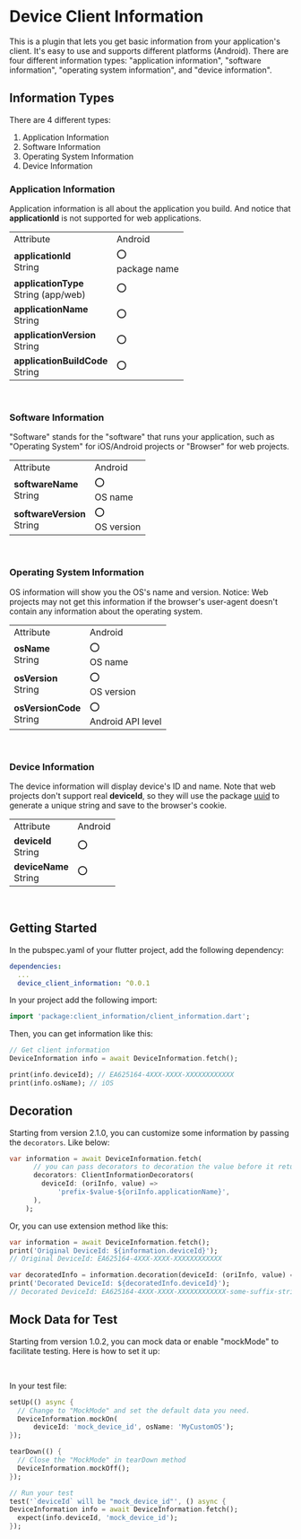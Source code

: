 # Device Client Information

This is a plugin that lets you get basic information from your application's client. It's easy to use and supports different platforms (Android). There are four different information types: "application information", "software information", "operating system information", and "device information".

## Information Types

There are 4 different types:

1. Application Information
2. Software Information
3. Operating System Information
4. Device Information

### Application Information

Application information is all about the application you build. And notice that **applicationId** is not supported for web applications.

<table>
  <tr>
    <td>Attribute</td>
    <td>Android</td>
  </tr>
  <tr>
    <td><b>applicationId</b><br>String</td>
    <td>⭕<br>package name</td>
  </tr>
  <tr>
    <td><b>applicationType</b><br>String (app/web)</td>
    <td>⭕</td>
  </tr>
  <tr>
    <td><b>applicationName</b><br>String</td>
    <td>⭕</td>
  </tr>
  <tr>
    <td><b>applicationVersion</b><br>String</td>
    <td>⭕</td>
  </tr>
  <tr>
    <td><b>applicationBuildCode</b><br>String</td>
    <td>⭕</td>
  </tr>
</table><br>

### Software Information

"Software" stands for the "software" that runs your application, such as "Operating System" for iOS/Android projects or "Browser" for web projects.

<table>
  <tr>
    <td>Attribute</td>
    <td>Android</td>
  </tr>
  <tr>
    <td><b>softwareName</b><br>String</td>
    <td>⭕<br>OS name</td>
  </tr>
  <tr>
    <td><b>softwareVersion</b><br>String</td>
    <td>⭕<br>OS version</td>
  </tr>
</table><br>

### Operating System Information

OS information will show you the OS's name and version. Notice: Web projects may not get this information if the browser's user-agent doesn't contain any information about the operating system.

<table>
  <tr>
    <td>Attribute</td>
    <td>Android</td>
  </tr>
  <tr>
    <td><b>osName</b><br>String</td>
    <td>⭕<br>OS name</td>
  </tr>
  <tr>
    <td><b>osVersion</b><br>String</td>
    <td>⭕<br>OS version</td>
  </tr>
  <tr>
    <td><b>osVersionCode</b><br>String</td>
    <td>⭕<br>Android API level</td>
  </tr>
</table><br>

### Device Information

The device information will display device's ID and name. Note that web projects don't support real **deviceId**, so they will use the package [uuid](https://pub.dev/packages/uuid) to generate a unique string and save to the browser's cookie.

<table>
  <tr>
    <td>Attribute</td>
    <td>Android</td>
  </tr>
  <tr>
    <td><b>deviceId</b><br>String</td>
    <td>⭕</td>
  </tr>
  <tr>
    <td><b>deviceName</b><br>String</td>
    <td>⭕</td>
  </tr>
</table><br>

## Getting Started

In the pubspec.yaml of your flutter project, add the following dependency:

```yaml
dependencies:
  ...
  device_client_information: ^0.0.1
```

In your project add the following import:

```dart
import 'package:client_information/client_information.dart';
```

Then, you can get information like this:

```dart
// Get client information
DeviceInformation info = await DeviceInformation.fetch();

print(info.deviceId); // EA625164-4XXX-XXXX-XXXXXXXXXXXX
print(info.osName); // iOS
```

## Decoration

Starting from version 2.1.0, you can customize some information by passing the `decorators`. Like below:

```dart
var information = await DeviceInformation.fetch(
      // you can pass decorators to decoration the value before it return.
      decorators: ClientInformationDecorators(
        deviceId: (oriInfo, value) =>
            'prefix-$value-${oriInfo.applicationName}',
      ),
    );
```

Or, you can use extension method like this:

```dart
var information = await DeviceInformation.fetch();
print('Original DeviceId: ${information.deviceId}');
// Original DeviceId: EA625164-4XXX-XXXX-XXXXXXXXXXXX

var decoratedInfo = information.decoration(deviceId: (oriInfo, value) => '$value-some-suffix-string-here');
print('Decorated DeviceId: ${decoratedInfo.deviceId}');
// Decorated DeviceId: EA625164-4XXX-XXXX-XXXXXXXXXXXX-some-suffix-string-here
```

## Mock Data for Test

Starting from version 1.0.2, you can mock data or enable "mockMode" to facilitate testing. Here is how to set it up:

<br>

In your test file:

```dart
setUp(() async {
  // Change to "MockMode" and set the default data you need.
  DeviceInformation.mockOn(
      deviceId: 'mock_device_id', osName: 'MyCustomOS');
});

tearDown(() {
  // Close the "MockMode" in tearDown method
  DeviceInformation.mockOff();
});

// Run your test
test('`deviceId` will be "mock_device_id"', () async {
DeviceInformation info = await DeviceInformation.fetch();
  expect(info.deviceId, 'mock_device_id');
});
```